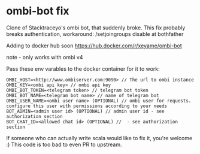 
# ombi-bot fix
Clone of Stacktraceyo's ombi bot, that suddenly broke. This fix probably breaks authentication, workaround: /setjoingroups disable at bothfather

Adding to docker hub soon
https://hub.docker.com/r/xeyame/ombi-bot


note - only works with ombi v4



Pass these env varables to the docker container for it to work:
``` 	
OMBI_HOST=<http://www.ombiserver.com:9090> // The url to ombi instance
OMBI_KEY=<ombi api key> // ombi api key
OMBI_BOT_TOKEN=<telegram token> // telegram bot token
OMBI_BOT_NAME=<telegram bot name> // name of telegram bot
OMBI_USER_NAME=<ombi user name> (OPTIONAL) // ombi user for requests. configure this user with permissions according to your needs
BOT_ADMIN=<admin user id> (OPTIONAL) // admin user id - see authorization section
BOT_CHAT_ID=<allowed chat id> (OPTIONAL) //  - see authorization section 
```

	
If someone who can actually write scala would like to fix it, you're welcome :)
This code is too bad to even PR to upstream.
